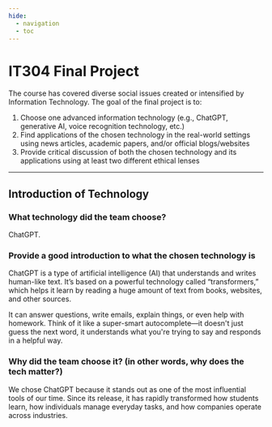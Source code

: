 ```yaml
---
hide:
  - navigation
  - toc
---
```


# IT304 Final Project

The course has covered diverse social issues created or intensified by Information Technology. The goal of the final project is to:

1. Choose one advanced information technology (e.g., ChatGPT, generative AI, voice recognition technology, etc.)
2. Find applications of the chosen technology in the real-world settings using news articles, academic papers, and/or official blogs/websites
3. Provide critical discussion of both the chosen technology and its applications using at least two different ethical lenses

---

## Introduction of Technology

### What technology did the team choose?

ChatGPT.

### Provide a good introduction to what the chosen technology is

ChatGPT is a type of artificial intelligence (AI) that understands and writes human-like text. It’s based on a powerful technology called “transformers,” which helps it learn by reading a huge amount of text from books, websites, and other sources.

It can answer questions, write emails, explain things, or even help with homework. Think of it like a super-smart autocomplete—it doesn't just guess the next word, it understands what you're trying to say and responds in a helpful way.

### Why did the team choose it? (in other words, why does the tech matter?)

We chose ChatGPT because it stands out as one of the most influential tools of our time. Since its release, it has rapidly transformed how students learn, how individuals manage everyday tasks, and how companies operate across industries.
